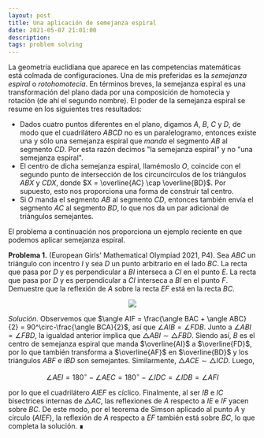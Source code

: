 ```yaml
---
layout: post
title: Una aplicación de semejanza espiral
date: 2021-05-07 21:01:00
description:
tags: problem solving
---
```


La geometría euclidiana que aparece en las competencias matemáticas está colmada de configuraciones. Una de mis preferidas es la *semejanza espiral* o *rotohomotecia*. En términos breves, la semejanza espiral es una transformación del plano dada por una composición de homotecia y rotación (de ahí el segundo nombre). El poder de la semejanza espiral se resume en los siguientes tres resultados:

- Dados cuatro puntos diferentes en el plano, digamos $A,\ B,\ C$ y $D$, de modo que el cuadrilátero $ABCD$ no es un paralelogramo, entonces existe una y sólo una semejanza espiral que *manda* el segmento $AB$ al segmento $CD$. Por esta razón decimos "la semejanza espiral" y no "una semejanza espiral".
- El centro de dicha semejanza espiral, llamémoslo $O$, coincide con el segundo punto de intersección de los circuncírculos de los triángulos $ABX$ y $CDX$, donde $X = \overline{AC} \cap \overline{BD}$. Por supuesto, esto nos proporciona una forma de construir tal centro.
- Si $O$ manda el segmento $AB$ al segmento $CD$, entonces también envía el segmento $AC$ al segmento $BD$, lo que nos da un par adicional de triángulos semejantes.

El problema a continuación nos proporciona un ejemplo reciente en que podemos aplicar semejanza espiral.

**Problema 1.** (European Girls' Mathematical Olympiad 2021, P4). Sea $ABC$ un triángulo con incentro $I$ y sea $D$ un punto arbitrario en el lado $BC$. La recta que pasa por $D$ y es perpendicular a $BI$ interseca a $CI$ en el punto $E$. La recta que pasa por $D$ y es perpendicular a $CI$ interseca a $BI$ en el punto $F$. Demuestre que la reflexión de $A$ sobre la recta $EF$ está en la recta $BC$.

<p align="center">
  <img src="https://raw.githubusercontent.com/jbacaob/jbacaob.github.io/master/assets/img/blog%201/F1.svg">
</p>

*Solución.* Observemos que $\angle AIF = \frac{\angle BAC + \angle ABC}{2} = 90^\circ-\frac{\angle BCA}{2}$, así que $\angle AIB = \angle FDB$. Junto a $\angle ABI = \angle FBD$, la igualdad anterior implica que $\bigtriangleup ABI \sim \bigtriangleup FBD$. Siendo así, $B$ es el centro de semejanza espiral que manda $\overline{AI}$ a $\overline{FD}$, por lo que también transforma a $\overline{AF}$ en $\overline{BD}$ y los triángulos $ABF$ e $IBD$ son semejantes. Similarmente, $\bigtriangleup ACE \sim \bigtriangleup ICD$. Luego,

$$\angle AEI =180^\circ - \angle AEC =180^\circ - \angle IDC = \angle IDB = \angle AFI \nonumber$$

por lo que el cuadrilátero $AIEF$ es cíclico. 
Finalmente, al ser $IB$ e $IC$ bisectrices internas de $\bigtriangleup AC$, las reflexiones de $A$ respecto a $IE$ e $IF$ yacen sobre $BC$. De este modo, por el teorema de Simson aplicado al punto $A$ y círculo $(AIEF)$, la reflexión de $A$ respecto a $EF$ también está sobre $BC$, lo que completa la solución. 	&#8718;
